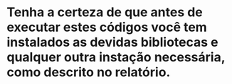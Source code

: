 <h1>Tenha a certeza de que antes de executar estes códigos você tem instalados as devidas bibliotecas e qualquer outra instação necessária, como descrito no relatório.</h1>